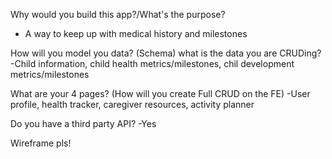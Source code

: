 Why would you build this app?/What's the purpose?
- A way to keep up with medical history and milestones

How will you model you data? (Schema) what is the data you are CRUDing?
-Child information, child health metrics/milestones, chil development metrics/milestones

What are your 4 pages? (How will you create Full CRUD on the FE)
-User profile, health tracker, caregiver resources, activity planner 

Do you have a third party API? 
-Yes

Wireframe pls!